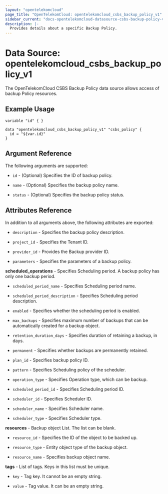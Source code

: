 ```yaml
---
layout: "opentelekomcloud"
page_title: "OpenTelekomCloud: opentelekomcloud_csbs_backup_policy_v1"
sidebar_current: "docs-opentelekomcloud-datasource-csbs-backup-policy-v1"
description: |-
  Provides details about a specific Backup Policy.
---
```


# Data Source: opentelekomcloud_csbs_backup_policy_v1

The OpenTelekomCloud CSBS Backup Policy data source allows access of backup Policy resources.

## Example Usage


```hcl
variable "id" { }

data "opentelekomcloud_csbs_backup_policy_v1" "csbs_policy" {
  id = "${var.id}" 
}

```

## Argument Reference
The following arguments are supported:

* `id` - (Optional) Specifies the ID of backup policy.

* `name` - (Optional) Specifies the backup policy name.

* `status` - (Optional) Specifies the backup policy status.

## Attributes Reference
In addition to all arguments above, the following attributes are exported:

* `description` - Specifies the backup policy description.

* `project_id` - Specifies the Tenant ID.

* `provider_id` - Provides the Backup provider ID.

* `parameters` - Specifies the parameters of a backup policy.

**scheduled_operations** - Specifies Scheduling period. A backup policy has only one backup period.

* `scheduled_period_name` - Specifies Scheduling period name.
    
* `scheduled_period_description` - Specifies Scheduling period description.

* `enabled` - Specifies whether the scheduling period is enabled.

* `max_backups` - Specifies maximum number of backups that can be automatically created for a backup object.

* `retention_duration_days` - Specifies duration of retaining a backup, in days.

* `permanent` - Specifies whether backups are permanently retained.

* `plan_id` - Specifies backup policy ID.

* `pattern` - Specifies Scheduling policy of the scheduler.

* `operation_type` - Specifies Operation type, which can be backup.

* `scheduled_period_id` -  Specifies Scheduling period ID.

* `scheduler_id` -  Specifies Scheduler ID.

* `scheduler_name` -  Specifies Scheduler name.

* `scheduler_type` -  Specifies Scheduler type.

**resources** - Backup object List. The list can be blank.

* `resource_id` - Specifies the ID of the object to be backed up.
    
* `resource_type` - Entity object type of the backup object. 

* `resource_name` - Specifies backup object name.

**tags** - List of tags. Keys in this list must be unique.

* `key` - Tag key. It cannot be an empty string.
    
* `value` - Tag value. It can be an empty string.
